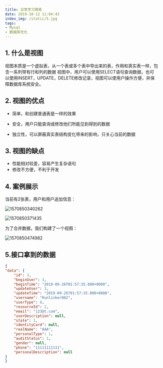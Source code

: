 ```yaml
---
title: 日常学习随笔
date: 2019-10-12 11:04:43
index_img: /static/5.jpg
tags:
- Mysql
- 数据库优化
---
```

## 1. 什么是视图
  视图本质是一个虚拟表，从一个表或多个表中导出来的表，作用和真实表一样，包含一系列带有行和列的数据 视图中，用户可以使用SELECT语句查询数据，也可以使用INSERT，UPDATE，DELETE修改记录，视图可以使用户操作方便，并保障数据库系统安全。



## 2. 视图的优点

- 简单，和创建普通表是一样的效果

- 安全，用户只能查询或修改他们所能见到得到的数据

- 独立性，可以屏蔽真实表结构变化带来的影响，只关心当前的数据

  
## 3. 视图的缺点

- 性能相对较差，容易产生复杂语句
- 修改不方便，不利于开发



## 4. 案例展示
当前有2张表，用户和用户追加信息：

![1570850340262](/uploads/1570850340262.png)

![1570850371435](/uploads/1570850371435.png)

为了合并数据，我们构建了一个视图：

![1570850474982](/uploads/1570850474982.png)





## 5.接口拿到的数据

```json
{
"data": {
    "id": 3,
    "beginUser": 3,
    "beginTime": "2019-09-26T01:57:35.000+0000",
    "updateUser": 3,
    "updateTime": "2019-09-26T01:57:35.000+0000",
    "username": "Runlinker002",
    "userType": 0,
    "resourceId": 2,
    "email": "123@t.com",
    "userDescription": null,
    "state": 1,
    "identityCard": null,
    "realName": "AAA",
    "personalType": 1,
    "auditStatus": 1,
    "gender": null,
    "phone": "11111111111",
    "personalDescription": null
}
}
```

